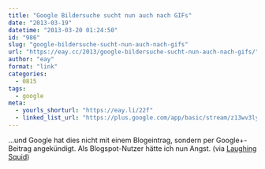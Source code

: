 ```yaml
---
title: "Google Bildersuche sucht nun auch nach GIFs"
date: "2013-03-19"
datetime: "2013-03-20 01:24:50"
id: "986"
slug: "google-bildersuche-sucht-nun-auch-nach-gifs"
url: "https://eay.cc/2013/google-bildersuche-sucht-nun-auch-nach-gifs/"
author: "eay"
format: "link"
categories:
  - 0815
tags:
  - google
meta:
  - yourls_shorturl: "https://eay.li/22f"
  - linked_list_url: "https://plus.google.com/app/basic/stream/z13wv3lywtmtj3s2n22hcvzimtebslkul"
---
```


...und Google hat dies nicht mit einem Blogeintrag, sondern per Google+-Beitrag angekündigt. Als Blogspot-Nutzer hätte ich nun Angst. (via [Laughing Squid](http://laughingsquid.com/google-adds-search-for-animated-gifs/))
